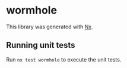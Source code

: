 # wormhole

This library was generated with [Nx](https://nx.dev).

## Running unit tests

Run `nx test wormhole` to execute the unit tests.
